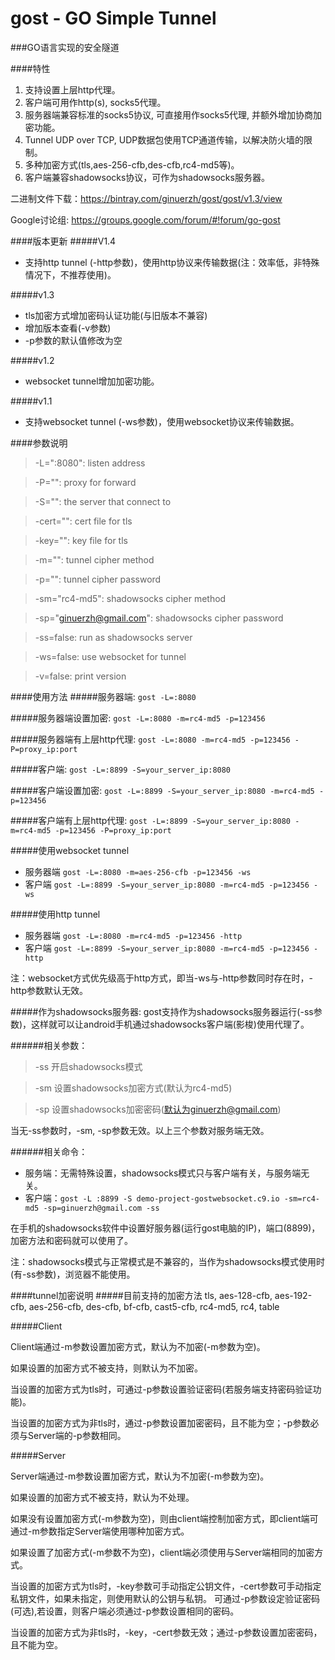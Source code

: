 gost - GO Simple Tunnel
====

###GO语言实现的安全隧道

####特性
1. 支持设置上层http代理。
2. 客户端可用作http(s), socks5代理。
3. 服务器端兼容标准的socks5协议, 可直接用作socks5代理, 并额外增加协商加密功能。
4. Tunnel UDP over TCP, UDP数据包使用TCP通道传输，以解决防火墙的限制。
5. 多种加密方式(tls,aes-256-cfb,des-cfb,rc4-md5等)。
6. 客户端兼容shadowsocks协议，可作为shadowsocks服务器。

二进制文件下载：https://bintray.com/ginuerzh/gost/gost/v1.3/view

Google讨论组: https://groups.google.com/forum/#!forum/go-gost

####版本更新
#####V1.4
*	支持http tunnel (-http参数)，使用http协议来传输数据(注：效率低，非特殊情况下，不推荐使用)。

#####v1.3
*	tls加密方式增加密码认证功能(与旧版本不兼容)
*	增加版本查看(-v参数)
*	-p参数的默认值修改为空

#####v1.2 
*	websocket tunnel增加加密功能。

#####v1.1 
*	支持websocket tunnel (-ws参数)，使用websocket协议来传输数据。

####参数说明
>  -L=":8080": listen address

>  -P="": proxy for forward

>  -S="": the server that connect to

>  -cert="": cert file for tls

>  -key="": key file for tls

>  -m="": tunnel cipher method

>  -p="": tunnel cipher password

>  -sm="rc4-md5": shadowsocks cipher method

>  -sp="ginuerzh@gmail.com": shadowsocks cipher password

>  -ss=false: run as shadowsocks server

>  -ws=false: use websocket for tunnel

>  -v=false: print version


####使用方法
#####服务器端:
`gost -L=:8080`

#####服务器端设置加密:
`gost -L=:8080 -m=rc4-md5 -p=123456`

#####服务器端有上层http代理:
`gost -L=:8080 -m=rc4-md5 -p=123456 -P=proxy_ip:port`

#####客户端:
`gost -L=:8899 -S=your_server_ip:8080`

#####客户端设置加密:
`gost -L=:8899 -S=your_server_ip:8080 -m=rc4-md5 -p=123456`

#####客户端有上层http代理:
`gost -L=:8899 -S=your_server_ip:8080 -m=rc4-md5 -p=123456 -P=proxy_ip:port`

#####使用websocket tunnel
* 服务器端
`gost -L=:8080 -m=aes-256-cfb -p=123456 -ws`
* 客户端
`gost -L=:8899 -S=your_server_ip:8080 -m=rc4-md5 -p=123456 -ws`

#####使用http tunnel
* 服务器端
`gost -L=:8080 -m=rc4-md5 -p=123456 -http`
* 客户端
`gost -L=:8899 -S=your_server_ip:8080 -m=rc4-md5 -p=123456 -http`

注：websocket方式优先级高于http方式，即当-ws与-http参数同时存在时，-http参数默认无效。

#####作为shadowsocks服务器:
gost支持作为shadowsocks服务器运行(-ss参数)，这样就可以让android手机通过shadowsocks客户端(影梭)使用代理了。

######相关参数：
>	-ss 	开启shadowsocks模式

>	-sm 	设置shadowsocks加密方式(默认为rc4-md5)

>	-sp    	设置shadowsocks加密密码(默认为ginuerzh@gmail.com)

当无-ss参数时，-sm, -sp参数无效。以上三个参数对服务端无效。

######相关命令：
* 服务端：无需特殊设置，shadowsocks模式只与客户端有关，与服务端无关。
* 客户端：`gost -L :8899 -S demo-project-gostwebsocket.c9.io -sm=rc4-md5 -sp=ginuerzh@gmail.com -ss`

在手机的shadowsocks软件中设置好服务器(运行gost电脑的IP)，端口(8899)，加密方法和密码就可以使用了。

注：shadowsocks模式与正常模式是不兼容的，当作为shadowsocks模式使用时(有-ss参数)，浏览器不能使用。


####tunnel加密说明
#####目前支持的加密方法
tls, aes-128-cfb, aes-192-cfb, aes-256-cfb, des-cfb, bf-cfb, cast5-cfb, rc4-md5, rc4, table

#####Client

Client端通过-m参数设置加密方式，默认为不加密(-m参数为空)。

如果设置的加密方式不被支持，则默认为不加密。

当设置的加密方式为tls时，可通过-p参数设置验证密码(若服务端支持密码验证功能)。

当设置的加密方式为非tls时，通过-p参数设置加密密码，且不能为空；-p参数必须与Server端的-p参数相同。

#####Server

Server端通过-m参数设置加密方式，默认为不加密(-m参数为空)。

如果设置的加密方式不被支持，默认为不处理。

如果没有设置加密方式(-m参数为空)，则由client端控制加密方式，即client端可通过-m参数指定Server端使用哪种加密方式。

如果设置了加密方式(-m参数不为空)，client端必须使用与Server端相同的加密方式。

当设置的加密方式为tls时，-key参数可手动指定公钥文件，-cert参数可手动指定私钥文件，如果未指定，则使用默认的公钥与私钥。
可通过-p参数设定验证密码(可选),若设置，则客户端必须通过-p参数设置相同的密码。

当设置的加密方式为非tls时，-key，-cert参数无效；通过-p参数设置加密密码，且不能为空。
